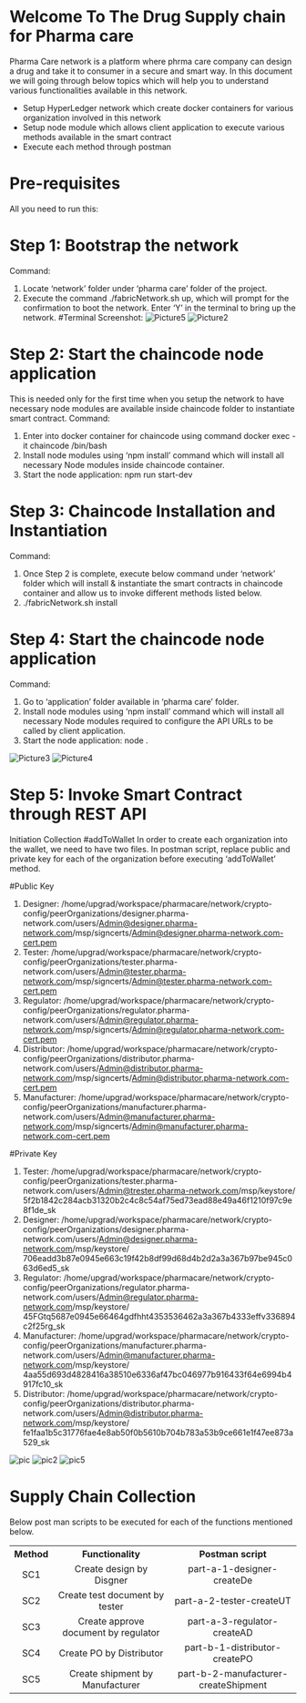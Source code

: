 # Welcome To The Drug Supply chain for Pharma care
Pharma Care network is a platform where phrma care company can design a drug and take it to consumer in a secure and smart way.  In this document we will going through below topics which will help you to understand various functionalities available in this network. 
+	Setup HyperLedger network which create docker containers for various organization involved in this network 
+	Setup node module which allows client application to execute various methods available in the smart contract
+	Execute each method through postman 

# Pre-requisites
All you need to run this:
# Step 1: Bootstrap the network
Command:
1.	Locate ‘network’ folder under ‘pharma care’ folder of the project.
2.	Execute the command ./fabricNetwork.sh up, which will prompt for the confirmation to boot the network. Enter ‘Y’ in the terminal to bring up the network.
#Terminal Screenshot: 
![Picture5](https://user-images.githubusercontent.com/13790209/212479718-801c4e63-88fa-4545-a7f8-37b59411c3af.png)
![Picture2](https://user-images.githubusercontent.com/13790209/212478541-6df9aee2-0964-4bfc-9f30-6fab1c136717.gif)

# Step 2: Start the chaincode node application
This is needed only for the first time when you setup the network to have necessary node modules are available inside chaincode folder to instantiate smart contract.
Command: 
1.	Enter into docker container for chaincode using command docker exec -it chaincode /bin/bash
2.	Install node modules using ‘npm install’ command which will install all necessary Node modules inside chaincode container. 
3.	Start the node application: npm run start-dev

# Step 3: Chaincode Installation and Instantiation
Command: 
1.	Once Step 2 is complete, execute below command under ‘network’ folder which will install & instantiate the smart contracts in chaincode container and allow us to invoke different methods listed below. 
2.	./fabricNetwork.sh install

# Step 4: Start the chaincode node application
Command: 
1.	Go to ‘application’ folder available in ‘pharma care’ folder. 
2.	Install node modules using ‘npm install’ command which will install all necessary Node modules required to configure the API URLs to be called by client application. 
3.	Start the node application: node .

![Picture3](https://user-images.githubusercontent.com/13790209/212479107-6e2cbada-0a74-46ab-aa2c-b20a4fe33c1c.png)
![Picture4](https://user-images.githubusercontent.com/13790209/212479274-1232829e-02ff-4d81-a261-7c98128ea799.png)

# Step 5: Invoke Smart Contract through REST API
Initiation Collection
#addToWallet
In order to create each organization into the wallet, we need to have two files. In postman script, replace public and private key for each of the organization before executing ‘addToWallet’ method. 

#Public Key
1. Designer: /home/upgrad/workspace/pharmacare/network/crypto-config/peerOrganizations/designer.pharma-network.com/users/Admin@designer.pharma-network.com/msp/signcerts/Admin@designer.pharma-network.com-cert.pem
2. Tester: /home/upgrad/workspace/pharmacare/network/crypto-config/peerOrganizations/tester.pharma-network.com/users/Admin@tester.pharma-network.com/msp/signcerts/Admin@tester.pharma-network.com-cert.pem
3. Regulator: /home/upgrad/workspace/pharmacare/network/crypto-config/peerOrganizations/regulator.pharma-network.com/users/Admin@regulator.pharma-network.com/msp/signcerts/Admin@regulator.pharma-network.com-cert.pem
4. Distributor: /home/upgrad/workspace/pharmacare/network/crypto-config/peerOrganizations/distributor.pharma-network.com/users/Admin@distributor.pharma-network.com/msp/signcerts/Admin@distributor.pharma-network.com-cert.pem
5. Manufacturer: /home/upgrad/workspace/pharmacare/network/crypto-config/peerOrganizations/manufacturer.pharma-network.com/users/Admin@manufacturer.pharma-network.com/msp/signcerts/Admin@manufacturer.pharma-network.com-cert.pem 

#Private Key
1. Tester: /home/upgrad/workspace/pharmacare/network/crypto-config/peerOrganizations/tester.pharma-network.com/users/Admin@trester.pharma-network.com/msp/keystore/ 5f2b1842c284acb31320b2c4c8c54af75ed73ead88e49a46f1210f97c9e8f1de_sk
2. Designer: /home/upgrad/workspace/pharmacare/network/crypto-config/peerOrganizations/designer.pharma-network.com/users/Admin@designer.pharma-network.com/msp/keystore/ 706eadd3b87e0945e663c19f42b8df99d68d4b2d2a3a367b97be945c063d6ed5_sk
3. Regulator: /home/upgrad/workspace/pharmacare/network/crypto-config/peerOrganizations/regulator.pharma-network.com/users/Admin@regulator.pharma-network.com/msp/keystore/ 45FGtq5687e0945e66464gdfhht4353536462a3a367b4333effv336894c2f25rg_sk
4. Manufacturer: /home/upgrad/workspace/pharmacare/network/crypto-config/peerOrganizations/manufacturer.pharma-network.com/users/Admin@manufacturer.pharma-network.com/msp/keystore/ 4aa55d693d4828416a38510e6336af47bc046977b916433f64e6994b4917fc10_sk
5. Distributor: /home/upgrad/workspace/pharmacare/network/crypto-config/peerOrganizations/distributor.pharma-network.com/users/Admin@distributor.pharma-network.com/msp/keystore/ fe1faa1b5c31776fae4e8ab50f0b5610b704b783a53b9ce661e1f47ee873a529_sk


![pic](https://user-images.githubusercontent.com/13790209/212480003-128d9383-835f-4f1f-8cc7-3ae221d30ae9.jpg)
![pic2](https://user-images.githubusercontent.com/13790209/212480007-8ad7f58b-f6d2-44b2-bdb6-ae242415474d.jpg)
![pic5](https://user-images.githubusercontent.com/13790209/212480459-bdb0da7e-3129-4403-89c4-cdbe65c48dc7.png)

# Supply Chain Collection

Below post man scripts to be executed for each of the functions mentioned below. 

<table>
    <tbody>
        <tr>
            <th> Method </th>
            <th> Functionality </th>
            <th> Postman script </th>         
        </tr>
        <tr>
            <td align="center"> SC1 </td>
            <td align="center"> Create design by Disgner </td>
            <td align="center"> part-a-1-designer-createDe </td>       
        </tr>
        <tr>
            <td align="center"> SC2 </td>
            <td align="center"> Create test document by tester </td>
            <td align="center"> part-a-2-tester-createUT </td>       
        </tr>
        <tr>
            <td align="center"> SC3 </td>
            <td align="center"> Create approve document by regulator </td>
            <td align="center"> part-a-3-regulator-createAD </td>       
        </tr>
        <tr>
            <td align="center"> SC4 </td>
            <td align="center"> Create PO by Distributor </td>
            <td align="center"> part-b-1-distributor-createPO </td>       	
        </tr>
        <tr>
            <td align="center"> SC5 </td>
            <td align="center">  Create shipment by Manufacturer </td>
            <td align="center"> part-b-2-manufacturer-createShipment </td>
        </tr>
    </tbody>
</table>
